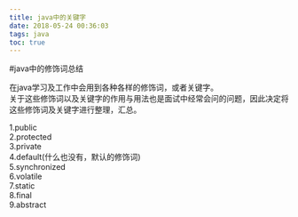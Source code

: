 ```yaml
---
title: java中的关键字
date: 2018-05-24 00:36:03
tags: java
toc: true
---
```

#java中的修饰词总结

在java学习及工作中会用到各种各样的修饰词，或者关键字。   
关于这些修饰词以及关键字的作用与用法也是面试中经常会问的问题，因此决定将这些修饰词及关键字进行整理，汇总。

1.public   
2.protected   
3.private   
4.default(什么也没有，默认的修饰词)   
5.synchronized   
6.volatile   
7.static   
8.final   
9.abstract

